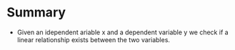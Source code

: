 # Summary

- Given an idependent ariable x and a dependent variable y we check if a
  linear relationship exists between the two variables.
